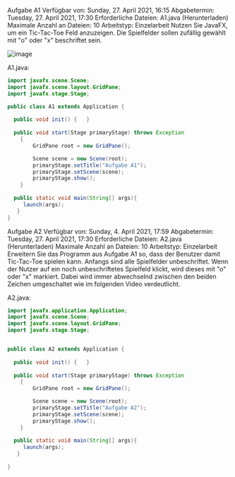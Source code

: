 Aufgabe A1
Verfügbar von: Sunday, 27. April 2021, 16:15
Abgabetermin: Tuesday, 27. April 2021, 17:30
Erforderliche Dateien: A1.java (Herunterladen)
Maximale Anzahl an Dateien: 10
Arbeitstyp: Einzelarbeit
Nutzen Sie JavaFX, um ein Tic-Tac-Toe Feld anzuzeigen. Die Spielfelder sollen zufällig gewählt mit "o" oder "x" beschriftet sein. 

![image](https://user-images.githubusercontent.com/47697856/116279107-72993980-a787-11eb-850d-6896d47fb592.png)

A1.java:
```java
import javafx.scene.Scene;
import javafx.scene.layout.GridPane;
import javafx.stage.Stage;

public class A1 extends Application {
  
  public void init() {   }
  
  public void start(Stage primaryStage) throws Exception 
    {
        GridPane root = new GridPane();

        Scene scene = new Scene(root);
        primaryStage.setTitle("Aufgabe A1");
        primaryStage.setScene(scene);        
        primaryStage.show(); 
    }
  
  public static void main(String[] args){
     launch(args);
   }
}
```

Aufgabe A2
Verfügbar von: Sunday, 4. April 2021, 17:59
Abgabetermin: Tuesday, 27. April 2021, 17:30
Erforderliche Dateien: A2.java (Herunterladen)
Maximale Anzahl an Dateien: 10
Arbeitstyp: Einzelarbeit
Erweitern Sie das Programm aus Aufgabe A1 so, dass der Benutzer damit Tic-Tac-Toe spielen kann. Anfangs sind alle Spielfelder unbeschriftet. Wenn der Nutzer auf ein noch unbeschriftetes Spielfeld klickt, wird dieses mit "o" oder "x" markiert. Dabei wird immer abwechselnd zwischen den beiden Zeichen umgeschaltet wie im folgenden Video verdeutlicht. 

A2.java:
```java
import javafx.application.Application;
import javafx.scene.Scene;
import javafx.scene.layout.GridPane;
import javafx.stage.Stage;


public class A2 extends Application {
  
  public void init() {   }
  
  public void start(Stage primaryStage) throws Exception 
    {
        GridPane root = new GridPane();

        Scene scene = new Scene(root);
        primaryStage.setTitle("Aufgabe A2");
        primaryStage.setScene(scene);        
        primaryStage.show(); 
    }
  
  public static void main(String[] args){
     launch(args);
   }
  
}
```

